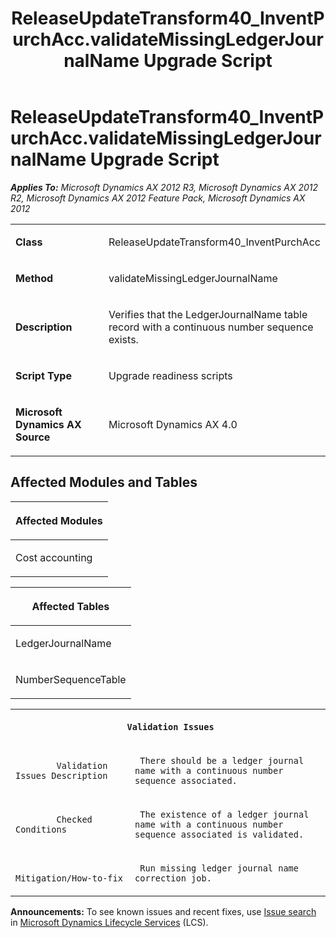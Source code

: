 ﻿---
title: ReleaseUpdateTransform40_InventPurchAcc.validateMissingLedgerJournalName Upgrade Script
TOCTitle: ReleaseUpdateTransform40_InventPurchAcc.validateMissingLedgerJournalName Upgrade Script
ms:assetid: 50db2d71-c70e-1b2f-6fe3-4987a0780f31
ms:mtpsurl: https://msdn.microsoft.com/en-us/library/JJ685532(v=AX.60)
ms:contentKeyID: 49708235
ms.date: 05/18/2015
mtps_version: v=AX.60
---

# ReleaseUpdateTransform40\_InventPurchAcc.validateMissingLedgerJournalName Upgrade Script 


_**Applies To:** Microsoft Dynamics AX 2012 R3, Microsoft Dynamics AX 2012 R2, Microsoft Dynamics AX 2012 Feature Pack, Microsoft Dynamics AX 2012_

<table>
<colgroup>
<col style="width: 50%" />
<col style="width: 50%" />
</colgroup>
<tbody>
<tr class="odd">
<td><p><strong>Class</strong></p></td>
<td><p>ReleaseUpdateTransform40_InventPurchAcc</p></td>
</tr>
<tr class="even">
<td><p><strong>Method</strong></p></td>
<td><p>validateMissingLedgerJournalName</p></td>
</tr>
<tr class="odd">
<td><p><strong>Description</strong></p></td>
<td><p>Verifies that the LedgerJournalName table record with a continuous number sequence exists.</p></td>
</tr>
<tr class="even">
<td><p><strong>Script Type</strong></p></td>
<td><p>Upgrade readiness scripts</p></td>
</tr>
<tr class="odd">
<td><p><strong>Microsoft Dynamics AX Source</strong></p></td>
<td><p>Microsoft Dynamics AX 4.0</p></td>
</tr>
</tbody>
</table>


## Affected Modules and Tables

<table>
<colgroup>
<col style="width: 100%" />
</colgroup>
<thead>
<tr class="header">
<th><p>Affected Modules</p></th>
</tr>
</thead>
<tbody>
<tr class="odd">
<td><p>Cost accounting</p></td>
</tr>
</tbody>
</table>


<table>
<colgroup>
<col style="width: 100%" />
</colgroup>
<thead>
<tr class="header">
<th><p>Affected Tables</p></th>
</tr>
</thead>
<tbody>
<tr class="odd">
<td><p>LedgerJournalName</p></td>
</tr>
<tr class="even">
<td><p>NumberSequenceTable</p></td>
</tr>
</tbody>
</table>


<table xmlns="http://www.w3.org/1999/xhtml">
              <tr><th colspan="2">
		
   <p>
   
	 Validation Issues
  </p>
  </th></tr>
              <tr><td>
		
   <p>
   
	 
            Validation Issues Description
          
  </p>
  </td><td>
		
   <p>
   
	 There should be a ledger journal name with a continuous number sequence associated.
  </p>
  </td></tr>
              <tr><td>
		
   <p>
   
	 
            Checked Conditions
          
  </p>
  </td><td>
		
   <p>
   
	 The existence of a ledger journal name with a continuous number sequence associated is validated.
  </p>
  </td></tr>
              <tr><td>
		
   <p>
   
	 
            Mitigation/How-to-fix
          
  </p>
  </td><td>
		
   <p>
   
	 Run missing ledger journal name correction job.
  </p>
  </td></tr>
            </table>

  
**Announcements:** To see known issues and recent fixes, use [Issue search](http://go.microsoft.com/fwlink/?linkid=389258) in [Microsoft Dynamics Lifecycle Services](http://go.microsoft.com/fwlink/?linkid=306505) (LCS).

